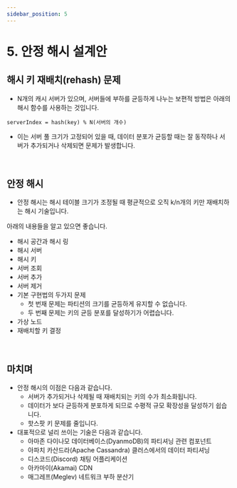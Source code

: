 ```yaml
---
sidebar_position: 5
---
```


# 5. 안정 해시 설계안

## 해시 키 재배치(rehash) 문제

- N개의 캐시 서버가 있으며, 서버들에 부하를 균등하게 나누는 보편적 방법은 아래의 해시 함수를 사용하는 것입니다.

`serverIndex = hash(key) % N(서버의 개수)`

- 이는 서버 풀 크기가 고정되어 있을 때, 데이터 분포가 균등할 때는 잘 동작하나 서버가 추가되거나 삭제되면 문제가 발생합니다.

<br/>

## 안정 해시

- 안정 해시는 해시 테이블 크기가 조정될 때 평균적으로 오직 k/n개의 키만 재배치하는 해시 기술입니다.

아래의 내용들을 알고 있으면 좋습니다.

- 해시 공간과 해시 링
- 해시 서버
- 해시 키
- 서버 조회
- 서버 추가
- 서버 제거
- 기본 구현법의 두가지 문제
  - 첫 번재 문제는 파티션의 크기를 균등하게 유지할 수 없습니다.
  - 두 번째 문제는 키의 균등 분포를 달성하기가 어렵습니다.
- 가상 노드 
- 재배치할 키 결정

<br/>

## 마치며

- 안정 해시의 이점은 다음과 같습니다.
  - 서버가 추가되거나 삭제될 때 재배치되는 키의 수가 최소화됩니다.
  - 데이터가 보다 균등하게 분포하게 되므로 수평적 규모 확장성을 달성하기 쉽습니다.
  - 핫스팟 키 문제를 줄입니다.
- 대표적으로 널리 쓰이는 기술은 다음과 같습니다.
  - 아마존 다이나모 데이터베이스(DyanmoDB)의 파티셔닝 관련 컴포넌트
  - 아파치 카산드라(Apache Cassandra) 클러스에서의 데이터 파티셔닝
  - 디스코드(Discord) 채팅 어플리케이션
  - 아카마이(Akamai) CDN
  - 매그레프(Meglev) 네트워크 부하 분산기